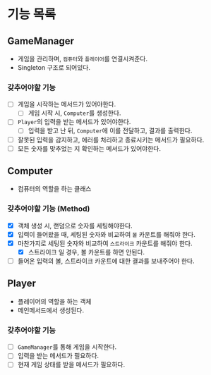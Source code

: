 # 기능 목록

## GameManager
- 게임을 관리하며, `컴퓨터`와 `플레이어`를 연결시켜준다.
- Singleton 구조로 되어있다.

### 갖추어야할 기능
- [ ] 게임을 시작하는 메서드가 있어야한다.
  - [ ] 게임 시작 시, `Computer`를 생성한다.
- [ ] `Player`의 입력을 받는 메서드가 있어야한다.
  - [ ] 입력을 받고 난 뒤, `Computer`에 이를 전달하고, 결과를 출력한다.

- [ ] 잘못된 입력을 감지하고, 에러를 처리하고 종료시키는 메서드가 필요하다.
- [ ] 모든 숫자를 맞추었는 지 확인하는 메서드가 있어야한다.

## Computer
- 컴퓨터의 역할을 하는 클래스

### 갖추어야할 기능 (Method)
- [x] 객체 생성 시, 랜덤으로 숫자를 세팅해야한다.
- [x] 입력이 들어왔을 때, 세팅된 숫자와 비교하여 `볼` 카운트를 해줘야 한다.
- [x] 마찬가지로 세팅된 숫자와 비교하여 `스트라이크` 카운트를 해줘야 한다.
  - [x] 스트라이크 일 경우, 볼 카운트를 하면 안된다.
- [ ] 들어온 입력의 볼, 스트라이크 카운트에 대한 결과를 보내주어야 한다.

## Player
- 플레이어의 역할을 하는 객체
- 메인메서드에서 생성된다.

### 갖추어야할 기능
- [ ] `GameManager`를 통해 게임을 시작한다.
- [ ] 입력을 받는 메서드가 필요하다.
- [ ] 현재 게임 상태를 받을 메서드가 필요하다.
